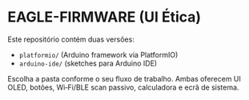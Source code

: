 # EAGLE-FIRMWARE (UI Ética)

Este repositório contém duas versões:
- `platformio/` (Arduino framework via PlatformIO)
- `arduino-ide/` (sketches para Arduino IDE)

Escolha a pasta conforme o seu fluxo de trabalho. Ambas oferecem UI OLED, botões, Wi‑Fi/BLE scan passivo, calculadora e ecrã de sistema.
